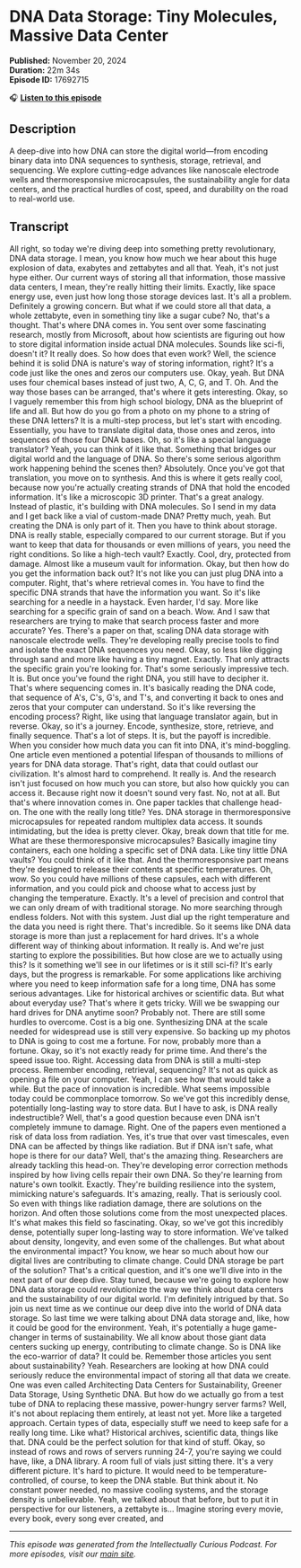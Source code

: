 # DNA Data Storage: Tiny Molecules, Massive Data Center

**Published:** November 20, 2024  
**Duration:** 22m 34s  
**Episode ID:** 17692715

🎧 **[Listen to this episode](https://intellectuallycurious.buzzsprout.com/2529712/episodes/17692715-dna-data-storage-tiny-molecules-massive-data-center)**

## Description

A deep-dive into how DNA can store the digital world—from encoding binary data into DNA sequences to synthesis, storage, retrieval, and sequencing. We explore cutting-edge advances like nanoscale electrode wells and thermoresponsive microcapsules, the sustainability angle for data centers, and the practical hurdles of cost, speed, and durability on the road to real-world use.

## Transcript

All right, so today we're diving deep into something pretty revolutionary, DNA data storage. I mean, you know how much we hear about this huge explosion of data, exabytes and zettabytes and all that. Yeah, it's not just hype either. Our current ways of storing all that information, those massive data centers, I mean, they're really hitting their limits. Exactly, like space energy use, even just how long those storage devices last. It's all a problem. Definitely a growing concern. But what if we could store all that data, a whole zettabyte, even in something tiny like a sugar cube? No, that's a thought. That's where DNA comes in. You sent over some fascinating research, mostly from Microsoft, about how scientists are figuring out how to store digital information inside actual DNA molecules. Sounds like sci-fi, doesn't it? It really does. So how does that even work? Well, the science behind it is solid DNA is nature's way of storing information, right? It's a code just like the ones and zeros our computers use. Okay, yeah. But DNA uses four chemical bases instead of just two, A, C, G, and T. Oh. And the way those bases can be arranged, that's where it gets interesting. Okay, so I vaguely remember this from high school biology, DNA as the blueprint of life and all. But how do you go from a photo on my phone to a string of these DNA letters? It is a multi-step process, but let's start with encoding. Essentially, you have to translate digital data, those ones and zeros, into sequences of those four DNA bases. Oh, so it's like a special language translator? Yeah, you can think of it like that. Something that bridges our digital world and the language of DNA. So there's some serious algorithm work happening behind the scenes then? Absolutely. Once you've got that translation, you move on to synthesis. And this is where it gets really cool, because now you're actually creating strands of DNA that hold the encoded information. It's like a microscopic 3D printer. That's a great analogy. Instead of plastic, it's building with DNA molecules. So I send in my data and I get back like a vial of custom-made DNA? Pretty much, yeah. But creating the DNA is only part of it. Then you have to think about storage. DNA is really stable, especially compared to our current storage. But if you want to keep that data for thousands or even millions of years, you need the right conditions. So like a high-tech vault? Exactly. Cool, dry, protected from damage. Almost like a museum vault for information. Okay, but then how do you get the information back out? It's not like you can just plug DNA into a computer. Right, that's where retrieval comes in. You have to find the specific DNA strands that have the information you want. So it's like searching for a needle in a haystack. Even harder, I'd say. More like searching for a specific grain of sand on a beach. Wow. And I saw that researchers are trying to make that search process faster and more accurate? Yes. There's a paper on that, scaling DNA data storage with nanoscale electrode wells. They're developing really precise tools to find and isolate the exact DNA sequences you need. Okay, so less like digging through sand and more like having a tiny magnet. Exactly. That only attracts the specific grain you're looking for. That's some seriously impressive tech. It is. But once you've found the right DNA, you still have to decipher it. That's where sequencing comes in. It's basically reading the DNA code, that sequence of A's, C's, G's, and T's, and converting it back to ones and zeros that your computer can understand. So it's like reversing the encoding process? Right, like using that language translator again, but in reverse. Okay, so it's a journey. Encode, synthesize, store, retrieve, and finally sequence. That's a lot of steps. It is, but the payoff is incredible. When you consider how much data you can fit into DNA, it's mind-boggling. One article even mentioned a potential lifespan of thousands to millions of years for DNA data storage. That's right, data that could outlast our civilization. It's almost hard to comprehend. It really is. And the research isn't just focused on how much you can store, but also how quickly you can access it. Because right now it doesn't sound very fast. No, not at all. But that's where innovation comes in. One paper tackles that challenge head-on. The one with the really long title? Yes. DNA storage in thermoresponsive microcapsules for repeated random multiplex data access. It sounds intimidating, but the idea is pretty clever. Okay, break down that title for me. What are these thermoresponsive microcapsules? Basically imagine tiny containers, each one holding a specific set of DNA data. Like tiny little DNA vaults? You could think of it like that. And the thermoresponsive part means they're designed to release their contents at specific temperatures. Oh, wow. So you could have millions of these capsules, each with different information, and you could pick and choose what to access just by changing the temperature. Exactly. It's a level of precision and control that we can only dream of with traditional storage. No more searching through endless folders. Not with this system. Just dial up the right temperature and the data you need is right there. That's incredible. So it seems like DNA data storage is more than just a replacement for hard drives. It's a whole different way of thinking about information. It really is. And we're just starting to explore the possibilities. But how close are we to actually using this? Is it something we'll see in our lifetimes or is it still sci-fi? It's early days, but the progress is remarkable. For some applications like archiving where you need to keep information safe for a long time, DNA has some serious advantages. Like for historical archives or scientific data. But what about everyday use? That's where it gets tricky. Will we be swapping our hard drives for DNA anytime soon? Probably not. There are still some hurdles to overcome. Cost is a big one. Synthesizing DNA at the scale needed for widespread use is still very expensive. So backing up my photos to DNA is going to cost me a fortune. For now, probably more than a fortune. Okay, so it's not exactly ready for prime time. And there's the speed issue too. Right. Accessing data from DNA is still a multi-step process. Remember encoding, retrieval, sequencing? It's not as quick as opening a file on your computer. Yeah, I can see how that would take a while. But the pace of innovation is incredible. What seems impossible today could be commonplace tomorrow. So we've got this incredibly dense, potentially long-lasting way to store data. But I have to ask, is DNA really indestructible? Well, that's a good question because even DNA isn't completely immune to damage. Right. One of the papers even mentioned a risk of data loss from radiation. Yes, it's true that over vast timescales, even DNA can be affected by things like radiation. But if DNA isn't safe, what hope is there for our data? Well, that's the amazing thing. Researchers are already tackling this head-on. They're developing error correction methods inspired by how living cells repair their own DNA. So they're learning from nature's own toolkit. Exactly. They're building resilience into the system, mimicking nature's safeguards. It's amazing, really. That is seriously cool. So even with things like radiation damage, there are solutions on the horizon. And often those solutions come from the most unexpected places. It's what makes this field so fascinating. Okay, so we've got this incredibly dense, potentially super long-lasting way to store information. We've talked about density, longevity, and even some of the challenges. But what about the environmental impact? You know, we hear so much about how our digital lives are contributing to climate change. Could DNA storage be part of the solution? That's a critical question, and it's one we'll dive into in the next part of our deep dive. Stay tuned, because we're going to explore how DNA data storage could revolutionize the way we think about data centers and the sustainability of our digital world. I'm definitely intrigued by that. So join us next time as we continue our deep dive into the world of DNA data storage. So last time we were talking about DNA data storage and, like, how it could be good for the environment. Yeah, it's potentially a huge game-changer in terms of sustainability. We all know about those giant data centers sucking up energy, contributing to climate change. So is DNA like the eco-warrior of data? It could be. Remember those articles you sent about sustainability? Yeah. Researchers are looking at how DNA could seriously reduce the environmental impact of storing all that data we create. One was even called Architecting Data Centers for Sustainability, Greener Data Storage, Using Synthetic DNA. But how do we actually go from a test tube of DNA to replacing these massive, power-hungry server farms? Well, it's not about replacing them entirely, at least not yet. More like a targeted approach. Certain types of data, especially stuff we need to keep safe for a really long time. Like what? Historical archives, scientific data, things like that. DNA could be the perfect solution for that kind of stuff. Okay, so instead of rows and rows of servers running 24-7, you're saying we could have, like, a DNA library. A room full of vials just sitting there. It's a very different picture. It's hard to picture. It would need to be temperature-controlled, of course, to keep the DNA stable. But think about it. No constant power needed, no massive cooling systems, and the storage density is unbelievable. Yeah, we talked about that before, but to put it in perspective for our listeners, a zettabyte is... Imagine storing every movie, every book, every song ever created, and

---
*This episode was generated from the Intellectually Curious Podcast. For more episodes, visit our [main site](https://intellectuallycurious.buzzsprout.com).*
